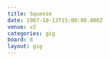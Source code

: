 ```yaml
---
title: Squeeze
date: 1987-10-13T15:00:00.000Z
venue: v2
categories: gig
board: 8
layout: gig
---
```

